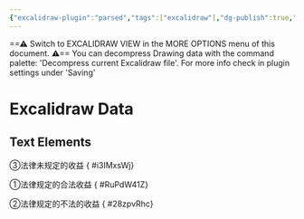 ```yaml
---
{"excalidraw-plugin":"parsed","tags":["excalidraw"],"dg-publish":true,"permalink":"/运行杂/附件/不当得利和不法原因给付的范围界定/","dgPassFrontmatter":true,"created":"2024-07-07T22:17:24.755+08:00","updated":"2024-09-11T12:40:37.022+08:00"}
---
```


==⚠  Switch to EXCALIDRAW VIEW in the MORE OPTIONS menu of this document. ⚠== You can decompress Drawing data with the command palette: 'Decompress current Excalidraw file'. For more info check in plugin settings under 'Saving'


# Excalidraw Data
## Text Elements
③法律未规定的收益
{ #i3IMxsWj}


①法律规定的合法收益
{ #RuPdW41Z}


②法律规定的不法的收益
{ #28zpvRhc}


